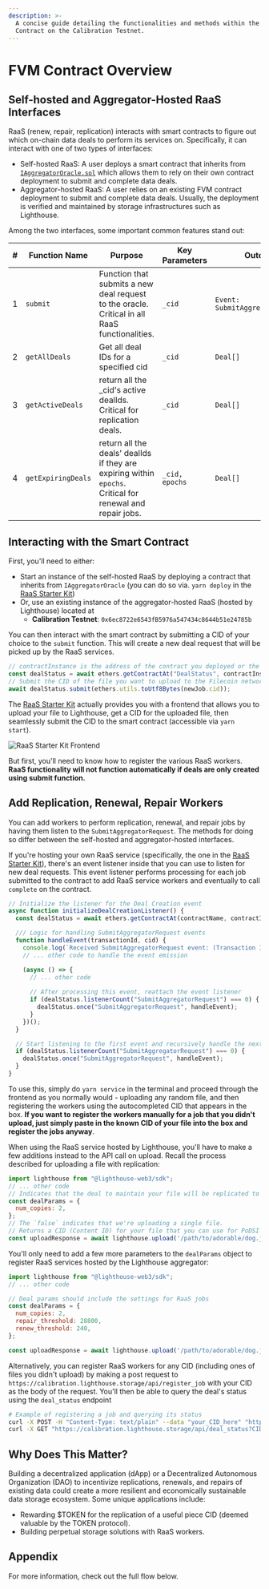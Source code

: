 ```yaml
---
description: >-
  A concise guide detailing the functionalities and methods within the FVM
  Contract on the Calibration Testnet.
---
```


# FVM Contract Overview

## Self-hosted and Aggregator-Hosted RaaS Interfaces

RaaS (renew, repair, replication) interacts with smart contracts to figure out which on-chain data deals to perform its services on. Specifically, it can interact with one of two types of interfaces:

- Self-hosted RaaS: A user deploys a smart contract that inherits from [`IAggregatorOracle.sol`](https://github.com/xBalbinus/fevm-data-segment/blob/main/contracts/aggregator-oracle/IAggregatorOracle.sol) which allows them to rely on their own contract deployment to submit and complete data deals.
- Aggregator-hosted RaaS: A user relies on an existing FVM contract deployment to submit and complete data deals. Usually, the deployment is verified and maintained by storage infrastructures such as Lighthouse.

Among the two interfaces, some important common features stand out:

<table><thead><tr><th width="69">#</th><th width="196">Function Name</th><th width="174">Purpose</th><th width="155">Key Parameters</th><th>Outcome</th></tr></thead><tbody><tr><td>1</td><td><code>submit</code></td><td>Function that submits a new deal request to the oracle. Critical in all RaaS functionalities.</td><td><code>_cid</code></td><td><code>Event: SubmitAggregatorRequest</code></td></tr><tr><td>2</td><td><code>getAllDeals</code></td><td>Get all deal IDs for a specified cid</td><td><code>_cid</code></td><td><code>Deal[]</code></td></tr><tr><td>3</td><td><code>getActiveDeals</code></td><td>return all the _cid's active dealIds. Critical for replication deals.</td><td><code>_cid</code></td><td><code>Deal[]</code></td></tr><tr><td>4</td><td><code>getExpiringDeals</code></td><td>return all the deals' dealIds if they are expiring within <code>epochs</code>. Critical for renewal and repair jobs.</td><td><code>_cid, epochs</code></td><td><code>Deal[]</code></td></tr></tbody></table>

## Interacting with the Smart Contract

First, you'll need to either:
- Start an instance of the self-hosted RaaS by deploying a contract that inherits from `IAggregatorOracle` (you can do so via. `yarn deploy` in the [RaaS Starter Kit](https://github.com/filecoin-project/raas-starter-kit))
- Or, use an existing instance of the aggregator-hosted RaaS (hosted by Lighthouse) located at 
  - **Calibration Testnet**: `0x6ec8722e6543fB5976a547434c8644b51e24785b`

You can then interact with the smart contract by submitting a CID of your choice to the `submit` function. This will create a new deal request that will be picked up by the RaaS services.

```javascript
// contractInstance is the address of the contract you deployed or the aggregator-hosted RaaS address above.
const dealStatus = await ethers.getContractAt("DealStatus", contractInstance);
// Submit the CID of the file you want to upload to the Filecoin network in the following way.
await dealStatus.submit(ethers.utils.toUtf8Bytes(newJob.cid));
```

The [RaaS Starter Kit](https://github.com/filecoin-project/raas-starter-kit) actually provides you with a frontend that allows you to upload your file to Lighthouse, get a CID for the uploaded file, then seamlessly submit the CID to the smart contract (accessible via `yarn start`). 

![RaaS Starter Kit Frontend](../.gitbook/assets/Frontend.png)

But first, you'll need to know how to register the various RaaS workers. **RaaS functionality will not function automatically if deals are only created using submit function.**

## Add Replication, Renewal, Repair Workers

You can add workers to perform replication, renewal, and repair jobs by having them listen to the `SubmitAggregatorRequest`. The methods for doing so differ between the self-hosted and aggregator-hosted interfaces.

If you're hosting your own RaaS service (specifically, the one in the [RaaS Starter Kit](https://github.com/filecoin-project/raas-starter-kit)), there's an event listener inside that you can use to listen for new deal requests.
This event listener performs processing for each job submitted to the contract to add RaaS service workers and eventually to call `complete` on the contract.

```javascript
// Initialize the listener for the Deal Creation event
async function initializeDealCreationListener() {
  const dealStatus = await ethers.getContractAt(contractName, contractInstance);

  /// Logic for handling SubmitAggregatorRequest events
  function handleEvent(transactionId, cid) {
    console.log(`Received SubmitAggregatorRequest event: (Transaction ID: ${transactionId}, CID: ${cid})`);
    // ... other code to handle the event emission

    (async () => {
      // ... other code
      
      // After processing this event, reattach the event listener
      if (dealStatus.listenerCount("SubmitAggregatorRequest") === 0) {
        dealStatus.once("SubmitAggregatorRequest", handleEvent);
      }
    })();
  }

  // Start listening to the first event and recursively handle the next events
  if (dealStatus.listenerCount("SubmitAggregatorRequest") === 0) {
    dealStatus.once("SubmitAggregatorRequest", handleEvent);
  }
}
```

To use this, simply do `yarn service` in the terminal and proceed through the frontend as you normally would - uploading any random file, and then registering the workers using the autocompleted CID that appears in the box. **If you want to register the workers manually for a job that you didn't upload, just simply paste in the known CID of your file into the box and register the jobs anyway**.

When using the RaaS service hosted by Lighthouse, you'll have to make a few additions instead to the API call on upload. Recall the process described for uploading a file with replication:

```javascript
import lighthouse from "@lighthouse-web3/sdk";
// ... other code
// Indicates that the deal to maintain your file will be replicated to a total of two copies on the network.
const dealParams = {
  num_copies: 2,
};
// The `false` indicates that we're uploading a single file.
// Returns a CID (Content ID) for your file that you can use for PoDSI verification.
const uploadResponse = await lighthouse.upload('/path/to/adorable/dog.jpg', 'YOUR_API_KEY', false, dealParams);
```

You'll only need to add a few more parameters to the `dealParams` object to register RaaS services hosted by the Lighthouse aggregator:

```javascript
import lighthouse from "@lighthouse-web3/sdk";
// ... other code

// Deal params should include the settings for RaaS jobs
const dealParams = {
  num_copies: 2,
  repair_threshold: 28800,
  renew_threshold: 240,
};

const uploadResponse = await lighthouse.upload('/path/to/adorable/dog.jpg', 'YOUR_API_KEY', false, dealParams);
```

Alternatively, you can register RaaS workers for any CID (including ones of files you didn't upload) by making a post request to `https://calibration.lighthouse.storage/api/register_job` with your CID as the body of the request. You'll then be able to query the deal's status using the `deal_status` endpoint

```bash
# Example of registering a job and querying its status
curl -X POST -H "Content-Type: text/plain" --data "your_CID_here" "https://calibration.lighthouse.storage/api/register_job"
curl -X GET "https://calibration.lighthouse.storage/api/deal_status?CID=your_CID_here"
```

## Why Does This Matter?
Building a decentralized application (dApp) or a Decentralized Autonomous Organization (DAO) to incentivize replications, renewals, and repairs of existing data could create a more resilient and economically sustainable data storage ecosystem. Some unique applications include:

- Rewarding $TOKEN for the replication of a useful piece CID (deemed valuable by the TOKEN protocol).
- Building perpetual storage solutions with RaaS workers.

## Appendix

For more information, check out the full flow below.

<figure><img src="../.gitbook/assets/Screenshot 2023-07-20 153345.png" alt=""><figcaption></figcaption></figure>

